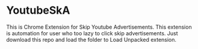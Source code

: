 # YoutubeSkA
This is Chrome Extension for Skip Youtube Advertisements. This extension is automation for user who too lazy to click skip advertisements. Just download this repo and load the folder to Load Unpacked extension.
